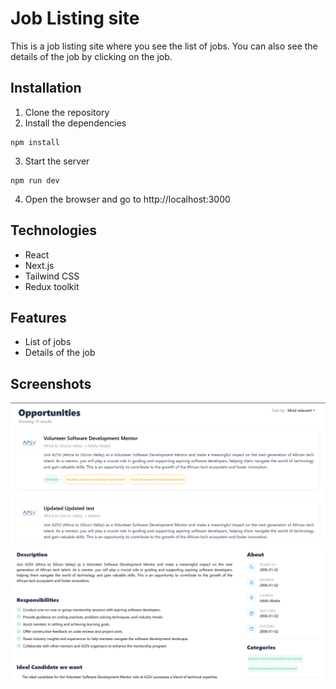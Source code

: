 # Job Listing site
This is a job listing site where you see the list of jobs. You can also see the details of the job by clicking on the job.

## Installation
1. Clone the repository
2. Install the dependencies
```shell
npm install
```
3. Start the server
```shell
npm run dev
```
4. Open the browser and go to http://localhost:3000

## Technologies
- React
- Next.js
- Tailwind CSS
- Redux toolkit


## Features
- List of jobs
- Details of the job

## Screenshots
![Home](./public/screenshots/home.png)
![Job Details](./public/screenshots/detail.png)

